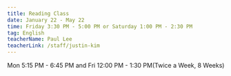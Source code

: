 ```yaml
---
title: Reading Class
date: January 22 - May 22
time: Friday 3:30 PM - 5:00 PM or Saturday 1:00 PM - 2:30 PM
tag: English
teacherName: Paul Lee
teacherLink: /staff/justin-kim
---
```

Mon 5:15 PM - 6:45 PM and Fri 12:00 PM - 1:30 PM(Twice a Week, 8 Weeks)